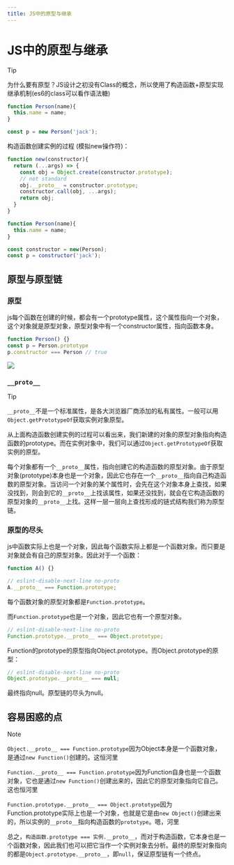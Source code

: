 ```yaml
---
title: JS中的原型与继承
---
```


# JS中的原型与继承

> [!TIP]
> 为什么要有原型？JS设计之初没有Class的概念，所以使用了构造函数+原型实现继承机制(es6的class可以看作语法糖)

```javascript
function Person(name){
  this.name = name;
}

const p = new Person('jack');
```

构造函数创建实例的过程 (模拟new操作符)：<Badge text="BLOOMCHIC" type="info" />

```javascript
function new(constructor){
  return (...args) => {
    const obj = Object.create(constructor.prototype);
    // not standard
    obj.__proto__ = constructor.prototype;
    constructor.call(obj, ...args);
    return obj;
  }
}

function Person(name){
  this.name = name;
}

const constructor = new(Person);
const p = constructor('jack');
```

## 原型与原型链

### 原型

js每个函数在创建的时候，都会有一个prototype属性，这个属性指向一个对象，这个对象就是原型对象，原型对象中有一个constructor属性，指向函数本身。

```javascript
function Person() {}
const p = Person.prototype
p.constructor === Person // true
```

![](https://image-bed.keke.cc/202504291435441.webp)

### `__proto__`

> [!TIP]
> `__proto__`不是一个标准属性，是各大浏览器厂商添加的私有属性。一般可以用`Object.getPrototypeOf`获取实例对象原型。

从上面构造函数创建实例的过程可以看出来，我们新建的对象的原型对象指向构造函数的prototype。而在实例对象中，我们可以通过`Object.getPrototypeOf`获取实例的原型。

每个对象都有一个`__proto__`属性，指向创建它的构造函数的原型对象。由于原型对象(prototype)本身也是一个对象，因此它也存在一个`__proto__`指向自己构造函数的原型对象。当访问一个对象的某个属性时，会先在这个对象本身上查找，如果没找到，则会到它的`__proto__`上找该属性，如果还没找到，就会在它构造函数的原型对象的`__proto__`上找。这样一层一层向上查找形成的链式结构我们称为原型链。

### 原型的尽头

js中函数实际上也是一个对象，因此每个函数实际上都是一个函数对象。而只要是对象就会有自己的原型对象。因此对于一个函数：

```js
function A() {}

// eslint-disable-next-line no-proto
A.__proto__ === Function.prototype;
```

每个函数对象的原型对象都是`Function.prototype`。

而`Function.prototype`也是一个对象，因此它也有一个原型对象。

```js
// eslint-disable-next-line no-proto
Function.prototype.__proto__ === Object.prototype;
```

Function的prototype的原型指向Object.prototype。而Object.prototype的原型：

```js
// eslint-disable-next-line no-proto
Object.prototype.__proto__ === null;
```

最终指向null。原型链的尽头为null。

## 容易困惑的点

> [!NOTE]
> `Object.__proto__ === Function.prototype`因为Object本身是一个函数对象，是通过`new Function()`创建的。这恒河里
>
> `Function.__proto__ === Function.prototype`因为Function自身也是一个函数对象，它也是通过`new Function()`创建出来的，因此它的原型对象指向它自己。这也恒河里
>
> `Function.prototype.__proto__ === Object.prototype`因为Function.prototype实际上也是一个对象，也就是它是由`new Object()`创建出来的，所以实例的`__proto__`指向构造函数的`prototype`。嗯，河里

总之，`构造函数.prototype === 实例.__proto__`，而对于构造函数，它本身也是一个函数对象，因此我们也可以把它当作一个实例对象去分析。最终的原型对象指向的都是`Object.prototype.__proto__`，即`null`，保证原型链有一个终点。
